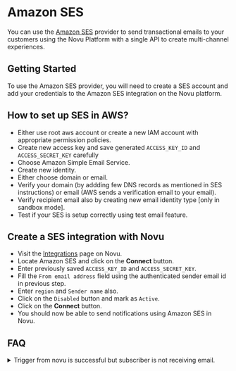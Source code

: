 # Amazon SES

You can use the [Amazon SES](https://aws.amazon.com/ses/) provider to send transactional emails to your customers using the Novu Platform with a single API to create multi-channel experiences.

## Getting Started

To use the Amazon SES provider, you will need to create a SES account and add your credentials to the Amazon SES integration on the Novu platform.

## How to set up SES in AWS?

- Either use root aws account or create a new IAM account with appropriate permission policies.
- Create new access key and save generated `ACCESS_KEY_ID` and `ACCESS_SECRET_KEY` carefully
- Choose Amazon Simple Email Service.
- Create new identity.
- Either choose domain or email.
- Verify your domain (by addding few DNS records as mentioned in SES instructions) or email (AWS sends a verification email to your email).
- Verify recipient email also by creating new email identity type [only in sandbox mode].
- Test if your SES is setup correctly using test email feature.

## Create a SES integration with Novu

- Visit the [Integrations](https://web.novu.co/integrations) page on Novu.
- Locate Amazon SES and click on the **Connect** button.
- Enter previously saved `ACCESS_KEY_ID` and `ACCESS_SECRET_KEY`.
- Fill the `From email address` field using the authenticated sender email id in previous step.
- Enter `region` and `Sender name` also.
- Click on the `Disabled` button and mark as `Active`.
- Click on the **Connect** button.
- You should now be able to send notifications using Amazon SES in Novu.

## FAQ

<details>
<summary>Trigger from novu is successful but subscriber is not receiving email. </summary>

Possible reasons:-

- You have not verified subscriber's email address in SES (if you are in sandbox environment).
- Your daily sending limit has reached (if you are in sandbox environment).
- You have entered wrong aws region in integration form.

</details>
